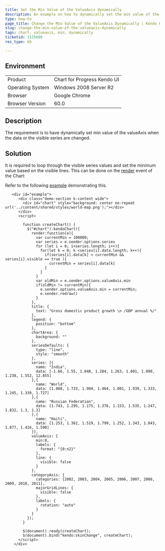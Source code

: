```yaml
---
title: Set the Min Value of the ValueAxis dynamically
description: An example on how to dynamically set the min value of the valueAxis.
type: how-to
page_title: Change the Min Value of the ValueAxis Dynamically | Kendo UI Chart
slug: change-the-min-value-of-the-valueaxis-dynamically
tags: chart, valueaxis, min, dynamically
ticketid: 1125680
res_type: kb

---
```


## Environment
<table>
 <tr>
  <td>Product</td>
  <td>Chart for Progress Kendo UI</td>
 </tr>
 <tr>
  <td>Operating System</td>
  <td>Windows 2008 Server R2</td>
 </tr>
 <tr>
  <td>Browser</td>
  <td>Google Chrome</td>
 </tr>
 <tr>
  <td>Browser Version</td>
  <td>60.0</td>
 </tr>
</table>


## Description

The requirement is to have dynamically set min value of the valueAxis when the data or the visible series are changed.

## Solution
  
It is required to loop through the visible series values and set the minimum value based on the visible lines. This can be done on the [render]((http://docs.telerik.com/kendo-ui/api/javascript/dataviz/ui/chart#events-render) ) event of the Chart:  
   
  
Refer to the following [example](http://dojo.telerik.com/ukITOJ/2) demonstrating this.

```
   <div id="example">
      <div class="demo-section k-content wide">
        <div id="chart" style="background: center no-repeat url('../content/shared/styles/world-map.png');"></div>
      </div>
      <script>

        function createChart() {
          $("#chart").kendoChart({
            render:function(e){
              var currentMin = 100000;
              var series = e.sender.options.series
              for (let i = 0; i<series.length; i++){
                for(let k = 0; k <series[i].data.length; k++){
                  if(series[i].data[k] < currentMin && series[i].visible == true ){                    
                    currentMin = series[i].data[k]
                  }
                }                   
              }
              var oldMin = e.sender.options.valueAxis.min
              if(oldMin != currentMin){
                e.sender.options.valueAxis.min = currentMin;     
                e.sender.redraw()
              }
            },
            title: {
              text: "Gross domestic product growth \n /GDP annual %/"
            },
            legend: {
              position: "bottom"
            },
            chartArea: {
              background: ""
            },
            seriesDefaults: {
              type: "line",
              style: "smooth"
            },
            series: [{
              name: "India",
              data: [-1.66, 1.55, 1.848, 1.284, 1.263, 1.801, 1.890, 1.238, 1.552, 12.855]
            },{
              name: "World",
              data: [1.988, 1.733, 1.994, 1.464, 1.001, 1.939, 1.333, 1.245, 1.339, 1.727]
            },{
              name: "Russian Federation",
              data: [1.743, 1.295, 1.175, 1.376, 1.153, 1.535, 1.247, 1.832, 1.3, 1.3]
            },{
              name: "Haiti",
              data: [1.253, 1.362, 1.519, 1.799, 1.252, 1.343, 1.843, 1.877, 1.416, 1.590]
            }],
            valueAxis: {
              min:0,
              labels: {
                format: "{0:n2}"
              },
              line: {
                visible: false
              }
            },
            categoryAxis: {
              categories: [2002, 2003, 2004, 2005, 2006, 2007, 2008, 2009, 2010, 2011],
              majorGridLines: {
                visible: false
              },
              labels: {
                rotation: "auto"
              }
            }
          });
        }

        $(document).ready(createChart);
        $(document).bind("kendo:skinChange", createChart);
      </script>
    </div>
```